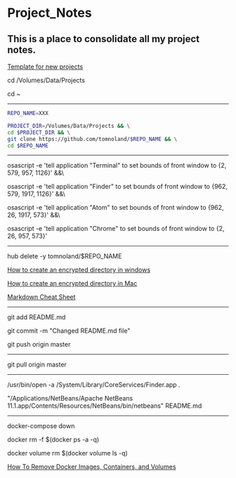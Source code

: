 # Project_Notes
This is a place to consolidate all my project notes.
---





[Template for new projects](https://github.com/tomnoland/New-Project-Template/generate)

cd /Volumes/Data/Projects

cd ~

---

```sh
REPO_NAME=XXX
```

```sh
PROJECT_DIR=/Volumes/Data/Projects && \
cd $PROJECT_DIR && \
git clone https://github.com/tomnoland/$REPO_NAME && \
cd $REPO_NAME
```

---

osascript -e 'tell application "Terminal" to set bounds of front window to {2, 579, 957, 1126}' &&\

osascript -e 'tell application "Finder" to set bounds of front window to {962, 579, 1917, 1126}' &&\

osascript -e 'tell application "Atom" to set bounds of front window to {962, 26, 1917, 573}' &&\

osascript -e 'tell application "Chrome" to set bounds of front window to {2, 26, 957, 573}'

---

hub delete -y tomnoland/$REPO_NAME

[How to create an encrypted directory in windows](https://www.tomsguide.com/us/encrypt-files-windows,news-18314.html)

[How to create an encrypted directory in Mac](https://www.howtogeek.com/183826/how-to-create-an-encrypted-file-container-disk-image-on-a-mac/)

[Markdown Cheat Sheet](https://www.markdownguide.org/cheat-sheet/)

---

git add README.md

git commit -m "Changed README.md file"

git push origin master

---

git pull origin master

---

/usr/bin/open -a /System/Library/CoreServices/Finder.app .

"/Applications/NetBeans/Apache NetBeans 11.1.app/Contents/Resources/NetBeans/bin/netbeans" README.md

---

docker-compose down

docker rm -f $(docker ps -a -q)

docker volume rm $(docker volume ls -q)

[How To Remove Docker Images, Containers, and Volumes](https://www.digitalocean.com/community/tutorials/how-to-remove-docker-images-containers-and-volumes)










